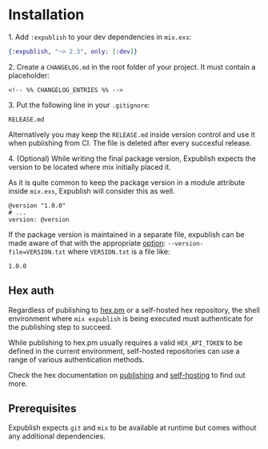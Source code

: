 # Installation

1\. Add `:expublish` to your dev dependencies in `mix.exs`:

```elixir
{:expublish, "~> 2.3", only: [:dev]}
```

2\. Create a `CHANGELOG.md` in the root folder of your project. It must contain a placeholder:

```text
<!-- %% CHANGELOG_ENTRIES %% -->
```

3\. Put the following line in your `.gitignore`:

```text
RELEASE.md
```

Alternatively you may keep the `RELEASE.md` inside version control and use it
when publishing from CI. The file is deleted after every succesful release.

4\. (Optional) While writing the final package version, Expublish expects the version
to be located where mix initially placed it.

As it is quite common to keep the package version in a module attribute inside `mix.exs`,
Expublish will consider this as well.

```
@version "1.0.0"
# ...
version: @version
```

If the package version is maintained in a separate file, expublish can be made aware
of that with the appropriate [option](./REFERENCE.md): `--version-file=VERSION.txt`
where `VERSION.txt` is a file like:

```
1.0.0
```

## Hex auth

Regardless of publishing to [hex.pm](https://hex.pm/) or a self-hosted hex repository,
the shell environment where `mix expublish` is being executed must authenticate for
the publishing step to succeed.

While publishing to hex.pm usually requires a valid `HEX_API_TOKEN` to be defined
in the current environment, self-hosted repositories can use a range of various authentication methods.

Check the hex documentation on [publishing](https://hex.pm/docs/publish) and
[self-hosting](https://hex.pm/docs/self_hosting) to find out more.

## Prerequisites

Expublish expects `git` and `mix` to be available at runtime but comes without any additional dependencies.
